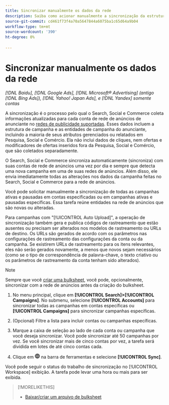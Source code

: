 ```yaml
---
title: Sincronizar manualmente os dados da rede
description: Saiba como acionar manualmente a sincronização da estrutura da campanha e das entidades da campanha para redes de anúncios compatíveis.
source-git-commit: cd461f73f4a70a5647844a6075ba1c65d64a9b04
workflow-type: tm+mt
source-wordcount: '390'
ht-degree: 0%

---
```


# Sincronizar manualmente os dados da rede

*[!DNL Baidu], [!DNL Google Ads], [!DNL Microsoft® Advertising] (antigo [!DNL Bing Ads]), [!DNL Yahoo! Japan Ads], e [!DNL Yandex] somente contas*

A sincronização é o processo pelo qual o Search, Social e Commerce coleta informações atualizadas para cada conta de rede de anúncios de anunciante no [redes de publicidade suportadas](/help/search-social-commerce/introduction/supported-inventory.md). Esses dados incluem a estrutura de campanha e as entidades de campanha do anunciante, incluindo a maioria de seus atributos gerenciados ou relatados em Pesquisa, Social e Comércio. Ela não inclui dados de cliques, nem ofertas e modificadores de ofertas inseridos fora da Pesquisa, Social e Comércio, que são coletados separadamente.

O Search, Social e Commerce sincroniza automaticamente (sincroniza) com suas contas de rede de anúncios uma vez por dia e sempre que detecta uma nova campanha em uma de suas redes de anúncios. Além disso, ele envia imediatamente todas as alterações nos dados da campanha feitas no Search, Social e Commerce para a rede de anúncios.

Você pode solicitar manualmente a sincronização de todas as campanhas ativas e pausadas em contas especificadas ou em campanhas ativas e pausadas específicas. Essa tarefa reúne entidades na rede de anúncios que são novas ou alteradas.

Para campanhas com &quot;[!UICONTROL Auto Upload]&quot;, a operação de sincronização também gera e publica códigos de rastreamento que estão ausentes ou precisam ser alterados nos modelos de rastreamento ou URLs de destino. Os URLs são gerados de acordo com os parâmetros nas configurações de rastreamento das configurações da conta ou da campanha. Se existirem URLs de rastreamento para os itens relevantes, eles não serão gerados novamente, a menos que novos sejam necessários (como se o tipo de correspondência de palavra-chave, o texto criativo ou os parâmetros de rastreamento da conta tenham sido alterados).

>[!NOTE]
>
>Sempre que você [criar uma bulksheet](/help/search-social-commerce/campaign-management/bulksheets/bulksheet-download.md), você pode, opcionalmente, sincronizar com a rede de anúncios antes da criação do bulksheet.

1. No menu principal, clique em **[!UICONTROL Search]>[!UICONTROL Campaigns]**. No submenu, selecione **[!UICONTROL Accounts]** para sincronizar todas as campanhas em contas específicas ou **[!UICONTROL Campaigns]** para sincronizar campanhas específicas.

1. (Opcional) Filtre a lista para incluir contas ou campanhas específicas.

1. Marque a caixa de seleção ao lado de cada conta ou campanha que você deseja sincronizar. Você pode sincronizar até 50 campanhas por vez. Se você sincronizar mais de cinco contas por vez, a tarefa será dividida em lotes de até cinco contas cada.

1. Clique em **![Mais](/help/search-social-commerce/assets/more.png "Mais")** na barra de ferramentas e selecione **[!UICONTROL Sync]**.

Você pode seguir o status do trabalho de sincronização no [!UICONTROL Workspace] exibição. A tarefa pode levar uma hora ou mais para ser exibida.

>[!MORELIKETHIS]
>
>* [Baixar/criar um arquivo de bulksheet](/help/search-social-commerce/campaign-management/bulksheets/bulksheet-download.md)


